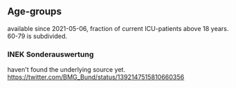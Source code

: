## Age-groups
available since 2021-05-06, fraction of current ICU-patients above 18 years. 60-79 is subdivided.



### INEK Sonderauswertung
haven't found the underlying source yet.
https://twitter.com/BMG_Bund/status/1392147515810660356